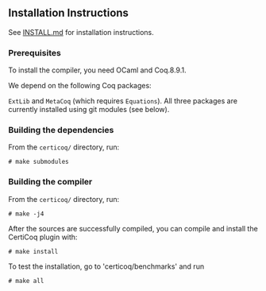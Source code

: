 ## Installation Instructions

See [INSTALL.md](https://github.com/PrincetonUniversity/certicoq/INSTALL.md)  for installation instructions.

### Prerequisites

  To install the compiler, you need OCaml and Coq.8.9.1.

  We depend on the following Coq packages:

  `ExtLib` and `MetaCoq` (which requires `Equations`).
   All three packages are currently installed using git modules (see below).

### Building the dependencies

  From the `certicoq/` directory, run:

    # make submodules

### Building the compiler

  From the `certicoq/` directory, run:

    # make -j4

  After the sources are successfully compiled, you can compile and
  install the CertiCoq plugin with:

    # make install

  To test the installation, go to 'certicoq/benchmarks' and run

    # make all

## 